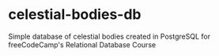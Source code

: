 # celestial-bodies-db

Simple database of celestial bodies created in PostgreSQL for freeCodeCamp's Relational Database Course
